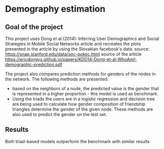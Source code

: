 # Demography estimation
## Goal of the project 
This project uses Dong et al.(2014): Inferring User Demographics and Social Strategies in Mobile Social Networks article and recreates the plots presented in the article by using the Slovakian facebook's data.
source: https://snap.stanford.edu/data/soc-pokec.html
source of the article https://ericdongyx.github.io/papers/KDD14-Dong-et-al-WhoAmI-demographic-prediction.pdf

The project also compares prediction methods for genders of the nodes in the network. The following methods are presented:
* based on the neighbors of a node, the predicted value is the gender that is represented in a higher proportion - this model is used as benchmark.
* Using the triads the users are in a logistic regression and decision tree are being used to calculate how gender composition of friendship triangles determine the gender of the given node. These methods are also used to predict the gender on the test set.

## Results
Both triad-based models outperform the benchmark with similar results 